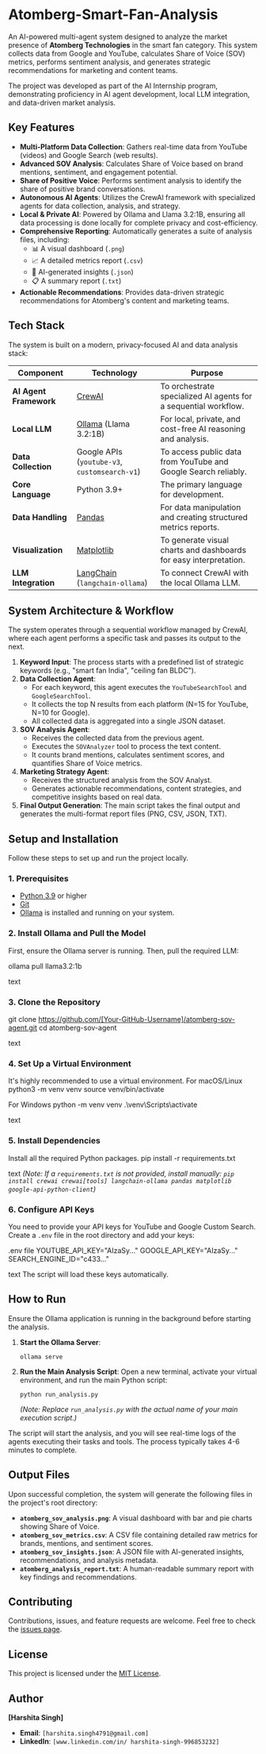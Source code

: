 # Atomberg-Smart-Fan-Analysis

An AI-powered multi-agent system designed to analyze the market presence of **Atomberg Technologies** in the smart fan category. This system collects data from Google and YouTube, calculates Share of Voice (SOV) metrics, performs sentiment analysis, and generates strategic recommendations for marketing and content teams.

The project was developed as part of the AI Internship program, demonstrating proficiency in AI agent development, local LLM integration, and data-driven market analysis.

## Key Features

- **Multi-Platform Data Collection**: Gathers real-time data from YouTube (videos) and Google Search (web results).
- **Advanced SOV Analysis**: Calculates Share of Voice based on brand mentions, sentiment, and engagement potential.
- **Share of Positive Voice**: Performs sentiment analysis to identify the share of positive brand conversations.
- **Autonomous AI Agents**: Utilizes the CrewAI framework with specialized agents for data collection, analysis, and strategy.
- **Local & Private AI**: Powered by Ollama and Llama 3.2:1B, ensuring all data processing is done locally for complete privacy and cost-efficiency.
- **Comprehensive Reporting**: Automatically generates a suite of analysis files, including:
    - 📊 A visual dashboard (`.png`)
    - 📈 A detailed metrics report (`.csv`)
    - 🧠 AI-generated insights (`.json`)
    - 📋 A summary report (`.txt`)
- **Actionable Recommendations**: Provides data-driven strategic recommendations for Atomberg's content and marketing teams.

## Tech Stack

The system is built on a modern, privacy-focused AI and data analysis stack:

| Component             | Technology                                                              | Purpose                                                                |
| --------------------- | ----------------------------------------------------------------------- | ---------------------------------------------------------------------- |
| **AI Agent Framework**  | [CrewAI](https://www.crewai.com/)                                       | To orchestrate specialized AI agents for a sequential workflow.        |
| **Local LLM**           | [Ollama](https://ollama.com/) (Llama 3.2:1B)                            | For local, private, and cost-free AI reasoning and analysis.           |
| **Data Collection**     | Google APIs (`youtube-v3`, `customsearch-v1`)                           | To access public data from YouTube and Google Search reliably.         |
| **Core Language**       | Python 3.9+                                                             | The primary language for development.                                  |
| **Data Handling**       | [Pandas](https://pandas.pydata.org/)                                    | For data manipulation and creating structured metrics reports.         |
| **Visualization**       | [Matplotlib](https://matplotlib.org/)                                   | To generate visual charts and dashboards for easy interpretation.      |
| **LLM Integration**     | [LangChain](https://www.langchain.com/) (`langchain-ollama`)            | To connect CrewAI with the local Ollama LLM.                           |

## System Architecture & Workflow

The system operates through a sequential workflow managed by CrewAI, where each agent performs a specific task and passes its output to the next.

1.  **Keyword Input**: The process starts with a predefined list of strategic keywords (e.g., "smart fan India", "ceiling fan BLDC").
2.  **Data Collection Agent**:
    - For each keyword, this agent executes the `YouTubeSearchTool` and `GoogleSearchTool`.
    - It collects the top N results from each platform (N=15 for YouTube, N=10 for Google).
    - All collected data is aggregated into a single JSON dataset.
3.  **SOV Analysis Agent**:
    - Receives the collected data from the previous agent.
    - Executes the `SOVAnalyzer` tool to process the text content.
    - It counts brand mentions, calculates sentiment scores, and quantifies Share of Voice metrics.
4.  **Marketing Strategy Agent**:
    - Receives the structured analysis from the SOV Analyst.
    - Generates actionable recommendations, content strategies, and competitive insights based on real data.
5.  **Final Output Generation**: The main script takes the final output and generates the multi-format report files (PNG, CSV, JSON, TXT).

## Setup and Installation

Follow these steps to set up and run the project locally.

### 1. Prerequisites
- [Python 3.9](https://www.python.org/downloads/) or higher
- [Git](https://git-scm.com/)
- [Ollama](https://ollama.com/) is installed and running on your system.

### 2. Install Ollama and Pull the Model
First, ensure the Ollama server is running. Then, pull the required LLM:

ollama pull llama3.2:1b

text

### 3. Clone the Repository
git clone https://github.com/[Your-GitHub-Username]/atomberg-sov-agent.git
cd atomberg-sov-agent

text

### 4. Set Up a Virtual Environment
It's highly recommended to use a virtual environment.
For macOS/Linux
python3 -m venv venv
source venv/bin/activate

For Windows
python -m venv venv
.\venv\Scripts\activate

text

### 5. Install Dependencies
Install all the required Python packages.
pip install -r requirements.txt

text
*(Note: If a `requirements.txt` is not provided, install manually: `pip install crewai crewai[tools] langchain-ollama pandas matplotlib google-api-python-client`)*

### 6. Configure API Keys
You need to provide your API keys for YouTube and Google Custom Search. Create a `.env` file in the root directory and add your keys:

.env file
YOUTUBE_API_KEY="AIzaSy..."
GOOGLE_API_KEY="AIzaSy..."
SEARCH_ENGINE_ID="c433..."

text
The script will load these keys automatically.

## How to Run

Ensure the Ollama application is running in the background before starting the analysis.

1.  **Start the Ollama Server**:
    ```
    ollama serve
    ```
2.  **Run the Main Analysis Script**:
    Open a new terminal, activate your virtual environment, and run the main Python script:
    ```
    python run_analysis.py
    ```
    *(Note: Replace `run_analysis.py` with the actual name of your main execution script.)*

The script will start the analysis, and you will see real-time logs of the agents executing their tasks and tools. The process typically takes 4-6 minutes to complete.

## Output Files

Upon successful completion, the system will generate the following files in the project's root directory:

- **`atomberg_sov_analysis.png`**: A visual dashboard with bar and pie charts showing Share of Voice.
- **`atomberg_sov_metrics.csv`**: A CSV file containing detailed raw metrics for brands, mentions, and sentiment scores.
- **`atomberg_sov_insights.json`**: A JSON file with AI-generated insights, recommendations, and analysis metadata.
- **`atomberg_analysis_report.txt`**: A human-readable summary report with key findings and recommendations.

## Contributing

Contributions, issues, and feature requests are welcome. Feel free to check the [issues page](https://github.com/[Your-GitHub-Username]/atomberg-sov-agent/issues).

## License

This project is licensed under the [MIT License](LICENSE).

## Author

**[Harshita Singh]**
- **Email**: `[harshita.singh4791@gmail.com]`
- **LinkedIn**: `[www.linkedin.com/in/
harshita-singh-996853232]`
